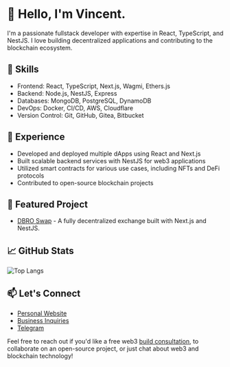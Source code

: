 # 👋 Hello, I'm Vincent.
I'm a passionate fullstack developer with expertise in React, TypeScript, and NestJS. I love building decentralized applications and contributing to the blockchain ecosystem.

## 🚀 Skills
- Frontend: React, TypeScript, Next.js, Wagmi, Ethers.js
- Backend: Node.js, NestJS, Express
- Databases: MongoDB, PostgreSQL, DynamoDB
- DevOps: Docker, CI/CD, AWS, Cloudflare
- Version Control: Git, GitHub, Gitea, Bitbucket

## 💼 Experience

- Developed and deployed multiple dApps using React and Next.js
- Built scalable backend services with NestJS for web3 applications
- Utilized smart contracts for various use cases, including NFTs and DeFi protocols
- Contributed to open-source blockchain projects

## 🌟 Featured Project

- [DBRO Swap](https://github.com/decentralbros/dbro-swap) - A fully decentralized exchange built with Next.js and NestJS.

## 📈 GitHub Stats
![Top Langs](https://github-readme-stats.vercel.app/api/top-langs/?username=vmcodes&layout=compact&theme=shades-of-purple)

## 📫 Let's Connect

- [Personal Website](https://vmcodes.com)
- [Business Inquiries](https://www.decentralbros.xyz)
- [Telegram](https://t.me/zeroXvinny)

Feel free to reach out if you'd like a free web3 [build consultation](https://calendly.com/decentral-bros/30min), to collaborate on an open-source project, or just chat about web3 and blockchain technology!
